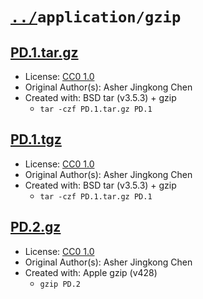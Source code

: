 # [`../`](../../../../../docs/resources.md)`application/gzip`

## [PD.1.tar.gz](../files/PD.1.tar.gz)

- License: [CC0 1.0](./LICENSE.1.txt)
- Original Author(s): Asher Jingkong Chen
- Created with: BSD tar (v3.5.3) + gzip
  - `tar -czf PD.1.tar.gz PD.1`

## [PD.1.tgz](../files/PD.1.tgz)

- License: [CC0 1.0](./LICENSE.1.txt)
- Original Author(s): Asher Jingkong Chen
- Created with: BSD tar (v3.5.3) + gzip
  - `tar -czf PD.1.tar.gz PD.1`

## [PD.2.gz](../files/PD.2.gz)

- License: [CC0 1.0](./LICENSE.1.txt)
- Original Author(s): Asher Jingkong Chen
- Created with: Apple gzip (v428)
  - `gzip PD.2`
